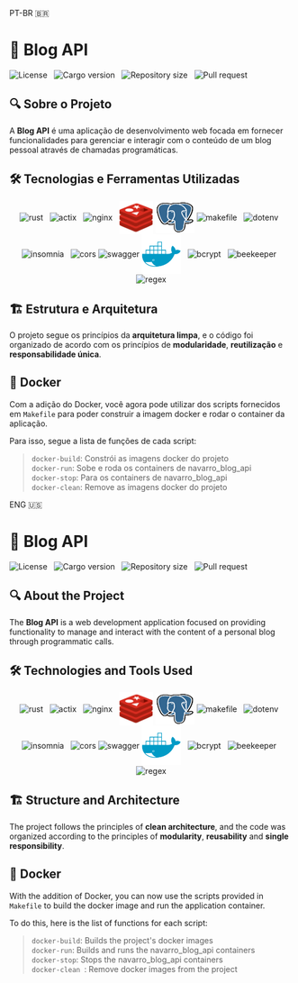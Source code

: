 PT-BR 🇧🇷
# 🦀 Blog API

![License](https://img.shields.io/static/v1?label=license&message=MIT&color=orange) &nbsp;
![Cargo version](https://img.shields.io/static/v1?label=cargo&message=v0.1.0&color=yellow) &nbsp;
![Repository size](https://img.shields.io/github/repo-size/bush1D3v/navarro_blog_api?color=blue) &nbsp;
![Pull request](https://img.shields.io/static/v1?label=PR&message=welcome&color=green)

## 🔍 Sobre o Projeto

A **Blog API** é uma aplicação de desenvolvimento web focada em fornecer funcionalidades para gerenciar e interagir com o conteúdo de um blog pessoal através de chamadas programáticas.

## 🛠️ Tecnologias e Ferramentas Utilizadas

<div align='center'>
   <img align='center' height='60' width='85' title='Rust' alt='rust' src='https://github.com/bush1D3v/101acessorios_api/assets/133554156/b90e29a7-31f7-4a92-978f-81b8240eb148' /> &nbsp;
   <img align='center' height='60' width='60' title='Actix' alt='actix' src='https://github.com/bush1D3v/101acessorios_api/assets/133554156/3b9ec599-9db6-48b2-afed-9f336f4f7bef' /> &nbsp;
   <img align='center' height='65' width='65' title='Nginx' alt='nginx' src='https://github.com/bush1D3v/101acessorios_api/assets/133554156/7a445df4-b341-4ab0-97d5-0084638dec99' /> &nbsp;
   <img align='center' height='60' width='60' title='Redis' alt='redis' src='https://github.com/devicons/devicon/blob/master/icons/redis/redis-original.svg' />
   <img align='center' height='55' width='70' title='PostgreSQL' alt='postgresql' src='https://github.com/devicons/devicon/blob/master/icons/postgresql/postgresql-original.svg' />
   <img align='center' height='60' width='60' title='Makefile' alt='makefile' src='https://github.com/bush1D3v/bush1D3v/assets/133554156/7d964e81-c0a3-476f-a26b-8813550557aa' /> &nbsp;
   <img align='center' height='49' width='49' title='Dotenv' alt='dotenv' src='https://github.com/bush1D3v/navarro_blog_api/assets/133554156/de030e87-8f12-4b6b-8c75-071bab8526a5' /> &nbsp;
   <img align='center' height='48' width='48' title='Insomnia' alt='insomnia' src='https://github.com/bush1D3v/my_portfolio/assets/133554156/75a3fffd-792e-4250-8ef5-2abb615e38a0' /> &nbsp;
   <img align='center' height='50' width='50' title='Cors' alt='cors' src='https://github.com/bush1D3v/navarro_blog_api/assets/133554156/5dcd815b-e815-453b-9f3f-71e7dbcdf71d' />
   <img align='center' height='60' width='70' title='Swagger' alt='swagger' src='https://github.com/bush1D3v/tsbank_api/assets/133554156/6739401f-d03b-47f8-b01f-88da2a9075d1' />
   <img align='center' height='70' width='70' title='Docker' alt='docker' src='https://github.com/devicons/devicon/blob/master/icons/docker/docker-plain.svg' /> &nbsp;
   <img align='center' height='48' width='48' title='Bcrypt' alt='bcrypt' src='https://github.com/bush1D3v/navarro_blog_api/assets/133554156/8d9137f8-cd85-4629-be08-c639db52088d' /> &nbsp;
   <img align='center' height='53' width='49' title='Beekeeper' alt='beekeeper' src='https://github.com/bush1D3v/my_portfolio/assets/133554156/0d5b4b55-546c-4bc0-a25c-dfc9116fe993' /> &nbsp;
   <img align='center' height='52' width='52' title='Regex' alt='regex' src='https://github.com/bush1D3v/navarro_blog_api/assets/133554156/c928f9c1-519e-481d-8b88-10f8f1f05758' />
</div>

## 🏗 Estrutura e Arquitetura

O projeto segue os princípios da **arquitetura limpa**, e o código foi organizado de acordo com os princípios de **modularidade**, **reutilização** e **responsabilidade única**.

## 🐳 Docker

Com a adição do Docker, você agora pode utilizar dos scripts fornecidos em `Makefile` para poder construir a imagem docker e rodar o container da aplicação.

Para isso, segue a lista de funções de cada script:

> `docker-build`: Constrói as imagens docker do projeto <br> `docker-run`: Sobe e roda os containers de navarro_blog_api <br> `docker-stop`: Para os containers de navarro_blog_api <br> `docker-clean`: Remove as imagens docker do projeto

ENG 🇺🇸
# 🦀 Blog API

![License](https://img.shields.io/static/v1?label=license&message=MIT&color=orange) &nbsp;
![Cargo version](https://img.shields.io/static/v1?label=cargo&message=v0.1.0&color=yellow) &nbsp;
![Repository size](https://img.shields.io/github/repo-size/bush1D3v/navarro_blog_api?color=blue) &nbsp;
![Pull request](https://img.shields.io/static/v1?label=PR&message=welcome&color=green)

## 🔍 About the Project

The **Blog API** is a web development application focused on providing functionality to manage and interact with the content of a personal blog through programmatic calls.

## 🛠️ Technologies and Tools Used

<div align='center'>
    <img align='center' height='60' width='85' title='Rust' alt='rust' src='https://github.com/bush1D3v/101acessorios_api/assets/133554156/b90e29a7-31f7-4a92-978f-81b8240eb148' /> &nbsp;
   <img align='center' height='60' width='60' title='Actix' alt='actix' src='https://github.com/bush1D3v/101acessorios_api/assets/133554156/3b9ec599-9db6-48b2-afed-9f336f4f7bef' /> &nbsp;
   <img align='center' height='65' width='65' title='Nginx' alt='nginx' src='https://github.com/bush1D3v/101acessorios_api/assets/133554156/7a445df4-b341-4ab0-97d5-0084638dec99' /> &nbsp;
   <img align='center' height='60' width='60' title='Redis' alt='redis' src='https://github.com/devicons/devicon/blob/master/icons/redis/redis-original.svg' />
   <img align='center' height='55' width='70' title='PostgreSQL' alt='postgresql' src='https://github.com/devicons/devicon/blob/master/icons/postgresql/postgresql-original.svg' />
   <img align='center' height='60' width='60' title='Makefile' alt='makefile' src='https://github.com/bush1D3v/bush1D3v/assets/133554156/7d964e81-c0a3-476f-a26b-8813550557aa' /> &nbsp;
   <img align='center' height='49' width='49' title='Dotenv' alt='dotenv' src='https://github.com/bush1D3v/navarro_blog_api/assets/133554156/de030e87-8f12-4b6b-8c75-071bab8526a5' /> &nbsp;
   <img align='center' height='48' width='48' title='Insomnia' alt='insomnia' src='https://github.com/bush1D3v/my_portfolio/assets/133554156/75a3fffd-792e-4250-8ef5-2abb615e38a0' /> &nbsp;
   <img align='center' height='50' width='50' title='Cors' alt='cors' src='https://github.com/bush1D3v/navarro_blog_api/assets/133554156/5dcd815b-e815-453b-9f3f-71e7dbcdf71d' />
   <img align='center' height='60' width='70' title='Swagger' alt='swagger' src='https://github.com/bush1D3v/tsbank_api/assets/133554156/6739401f-d03b-47f8-b01f-88da2a9075d1' />
   <img align='center' height='70' width='70' title='Docker' alt='docker' src='https://github.com/devicons/devicon/blob/master/icons/docker/docker-plain.svg' /> &nbsp;
   <img align='center' height='48' width='48' title='Bcrypt' alt='bcrypt' src='https://github.com/bush1D3v/navarro_blog_api/assets/133554156/8d9137f8-cd85-4629-be08-c639db52088d' /> &nbsp;
   <img align='center' height='53' width='49' title='Beekeeper' alt='beekeeper' src='https://github.com/bush1D3v/my_portfolio/assets/133554156/0d5b4b55-546c-4bc0-a25c-dfc9116fe993' /> &nbsp;
   <img align='center' height='52' width='52' title='Regex' alt='regex' src='https://github.com/bush1D3v/navarro_blog_api/assets/133554156/c928f9c1-519e-481d-8b88-10f8f1f05758' />
</div>

## 🏗 Structure and Architecture

The project follows the principles of **clean architecture**, and the code was organized according to the principles of **modularity**, **reusability** and **single responsibility**.

## 🐳 Docker

With the addition of Docker, you can now use the scripts provided in `Makefile` to build the docker image and run the application container.

To do this, here is the list of functions for each script:

> `docker-build`: Builds the project's docker images <br> `docker-run`: Builds and runs the navarro_blog_api containers <br> `docker-stop`: Stops the navarro_blog_api containers <br> `docker-clean `: Remove docker images from the project